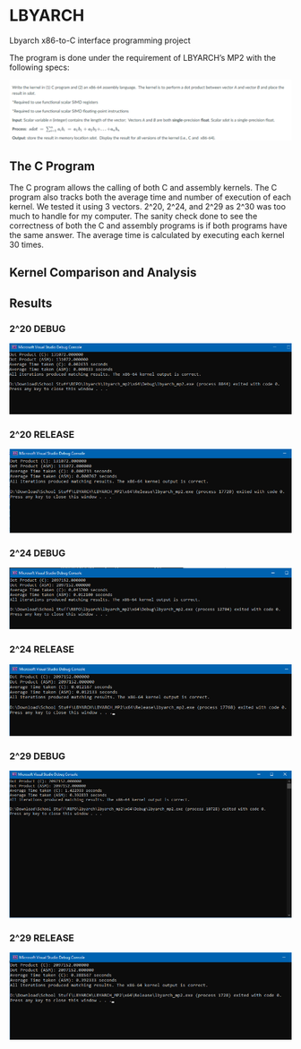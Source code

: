 # LBYARCH
Lbyarch x86-to-C interface programming project

The program is done under the requirement of LBYARCH’s MP2 with the following specs:

![lbyarch specs](PNGs/lbyarch%20specs.PNG)


## The C Program

The C program allows the calling of both C and assembly kernels. The C program also tracks both the average time and number of execution of each kernel. We tested it using 3 vectors. 2^20, 2^24, and 2^29 as 2^30 was too much to handle for my computer. The sanity check done to see the correctness of both the C and assembly programs is if both programs have the same answer. The average time is calculated by executing each kernel 30 times.

## Kernel Comparison and Analysis




## Results 

### 2^20 DEBUG
![2^20 Debug](PNGs/2^20%20debug.PNG)
### 2^20 RELEASE
![2^20 Release](PNGs/2^20%20release.PNG)

### 2^24 DEBUG
![2^24 Debug](PNGs/2^24%20debug.PNG)
### 2^24 RELEASE
![2^24 Release](PNGs/2^24%20release.PNG)

### 2^29 DEBUG
![2^20 Debug](PNGs/2^29%20debug.PNG)
### 2^29 RELEASE
![2^29 Release](PNGs/2^29%20release.PNG)
